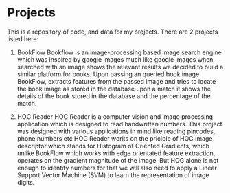 # Projects
This is a repository of code, and data for my projects.
There are 2 projects listed here:

1) BookFlow
Bookflow is an image-processing based image search engine which was inspired by google images much like google images when searched with an image shows the relevant results we decided to build a similar platform for books.
Upon passing an queried book image BookFlow, extracts features from the passed image and tries to locate the book image as stored in the database upon a match it shows the details of the book stored in the database and the percentage of the match.


2) HOG Reader
HOG Reader is a computer vision and image processing application which is designed to read handwritten numbers.
This project was designed with various applications in mind like reading pincodes, phone numbers etc
HOG Reader works on the priciple of HOG image descriptor which stands for Histogram of Oriented Gradients, which unlike BookFlow which works with edge orientated feature extraction, operates on the gradient magnitude of the image.
But HOG alone is not enough to identify numbers for that we will also need to apply a Linear Support Vector Machine (SVM) to
learn the representation of image digits.

 

